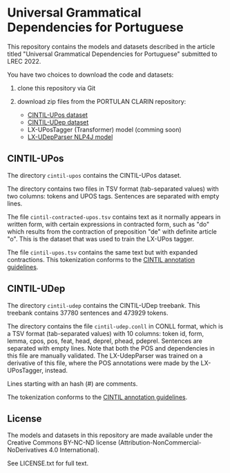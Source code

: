 # Universal Grammatical Dependencies for Portuguese

This repository contains the models and datasets described in the article titled "Universal Grammatical Dependencies for Portuguese" submitted to LREC 2022.

You have two choices to download the code and datasets:

1. clone this repository via Git

2. download zip files from the PORTULAN CLARIN repository:

    * [CINTIL-UPos dataset](https://portulanclarin.net/repository/browse/cintil-upos/3aeee0ba7d2511ec93d302420a87011b71d1cce08e0e4689a3ce96b6fda67312/)
    * [CINTIL-UDep dataset](https://portulanclarin.net/repository/browse/cintil-udep/323c45107e3e11ec93d302420a87011b333aff3eeebc4e6abde8e2df8505315c/)
    * LX-UPosTagger (Transformer) model (comming soon)
    * [LX-UDepParser NLP4J model](https://portulanclarin.net/repository/browse/lx-udepparser/5ae6058c7e3911ec93d302420a87011b50a034a1eb0e47a5988a0b2326f50372/) 

## CINTIL-UPos

The directory `cintil-upos` contains the CINTIL-UPos dataset.

The directory contains two files in TSV format (tab-separated values) with two columns: tokens and UPOS tags.
Sentences are separated with empty lines.

The file `cintil-contracted-upos.tsv` contains text as it normally appears in written form, with certain expressions in contracted form, such as "do" which results from the contraction of preposition "de" with definite article "o".  This is the dataset that was used to train the LX-UPos tagger.

The file `cintil-upos.tsv` contains the same text but with expanded contractions.
This tokenization conforms to the [CINTIL annotation guidelines](http://www.di.fc.ul.pt/~ahb/pubs/2005BarretoBrancoMendesEtAl.pdf).

## CINTIL-UDep

The directory `cintil-udep` contains the CINTIL-UDep treebank.
This treebank contains 37780 sentences and 473929 tokens.

The directory contains the file `cintil-udep.conll` in CONLL format, which is a TSV format (tab-separated values) with 10 columns: token id, form, lemma, cpos, pos, feat, head, deprel, phead, pdeprel.
Sentences are separated with empty lines.  Note that both the POS and dependencies in this file are manually validated.  The LX-UdepParser was trained on a derivative of this file, where the POS annotations were made by the LX-UPosTagger, instead.

Lines starting with an hash (#) are comments.

The tokenization conforms to the [CINTIL annotation guidelines](http://www.di.fc.ul.pt/~ahb/pubs/2005BarretoBrancoMendesEtAl.pdf).


## License

The models and datasets in this repository are made available under the Creative Commons BY-NC-ND license (Attribution-NonCommercial-NoDerivatives 4.0 International).

See LICENSE.txt for full text.

